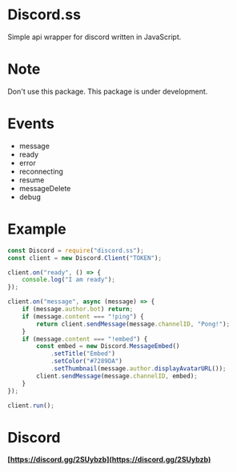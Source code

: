 # Discord.ss
Simple api wrapper for discord written in JavaScript.

# Note
Don't use this package. This package is under development.

# Events
- message
- ready
- error
- reconnecting
- resume
- messageDelete
- debug

# Example

```js
const Discord = require("discord.ss");
const client = new Discord.Client("TOKEN");

client.on("ready", () => {
    console.log("I am ready");
});

client.on("message", async (message) => {
    if (message.author.bot) return;
    if (message.content === "!ping") {
        return client.sendMessage(message.channelID, "Pong!");
    }
    if (message.content === "!embed") {
        const embed = new Discord.MessageEmbed()
            .setTitle("Embed")
            .setColor("#7289DA")
            .setThumbnail(message.author.displayAvatarURL());
        client.sendMessage(message.channelID, embed);
    }
});

client.run();
```

# Discord
**[https://discord.gg/2SUybzb](https://discord.gg/2SUybzb)**